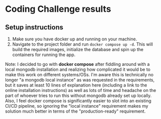 # Coding Challenge results

## Setup instructions
1. Make sure you have docker up and running on your machine.
2. Navigate to the project folder and run `docker compose up -d`. This will build the required images, initialize the database and spin up the containers for running the app.

Note: I decided to go with **docker compose** after fiddling around with a local mongodb installation and realizing how complicated it would be to make this work on different systems/OSs. I'm aware this is technically no longer "a mongodb local instance" as was requested in the requirements, but it saves at least 10 lines of explanation here (including a link to the online installation instructions) as well as lots of time and headache on the part of whoever tries to run this without mongodb already set up locally. Also, I feel docker compose is significantly easier to slot into an existing CI/CD pipeline, so ignoring the "local instance" requirement makes my solution much better in terms of the "production-ready" requirement.
